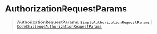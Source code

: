 # AuthorizationRequestParams

> **AuthorizationRequestParams**: [`SimpleAuthorizationRequestParams`](../interfaces/SimpleAuthorizationRequestParams.md) \| [`CodeChallengeAuthorizationRequestParams`](../interfaces/CodeChallengeAuthorizationRequestParams.md)
